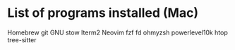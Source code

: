 # List of programs installed (Mac)
Homebrew
git 
GNU stow
Iterm2
Neovim
fzf
fd
ohmyzsh
powerlevel10k
htop
tree-sitter
